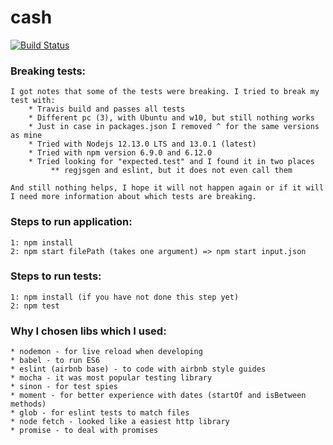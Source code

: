 # cash

[![Build Status](https://travis-ci.org/lukmil/cash.svg?branch=master)](https://travis-ci.org/lukmil/cash)

### Breaking tests: 
    I got notes that some of the tests were breaking. I tried to break my test with:
        * Travis build and passes all tests
        * Different pc (3), with Ubuntu and w10, but still nothing works
        * Just in case in packages.json I removed ^ for the same versions as mine
        * Tried with Nodejs 12.13.0 LTS and 13.0.1 (latest)
        * Tried with npm version 6.9.0 and 6.12.0
        * Tried looking for "expected.test" and I found it in two places
             ** regjsgen and eslint, but it does not even call them
    
    And still nothing helps, I hope it will not happen again or if it will I need more information about which tests are breaking.

### Steps to run application:
    1: npm install
    2: npm start filePath (takes one argument) => npm start input.json
    
### Steps to run tests:
    1: npm install (if you have not done this step yet)
    2: npm test

### Why I chosen libs which I used: 
    * nodemon - for live reload when developing 
    * babel - to run ES6 
    * eslint (airbnb base) - to code with airbnb style guides 
    * mocha - it was most popular testing library 
    * sinon - for test spies
    * moment - for better experience with dates (startOf and isBetween methods)
    * glob - for eslint tests to match files
    * node fetch - looked like a easiest http library
    * promise - to deal with promises
    
